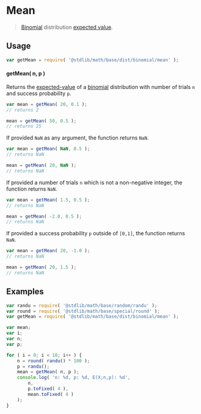 # Mean

> [Binomial][binomial] distribution [expected value][expected-value].


<!-- Section to include introductory text. Make sure to keep an empty line after the intro `section` element and another before the `/section` close. -->

<section class="intro">

</section>

<!-- /.intro -->

<!-- Package usage documentation. -->

<section class="usage">

## Usage

``` javascript
var getMean = require( '@stdlib/math/base/dist/binomial/mean' );
```

#### getMean( n, p )

Returns the [expected-value] of a [binomial][binomial] distribution with number of trials `n` and success probability `p`.

``` javascript
var mean = getMean( 20, 0.1 );
// returns 2

mean = getMean( 50, 0.5 );
// returns 25
```

If provided `NaN` as any argument, the function returns `NaN`.

``` javascript
var mean = getMean( NaN, 0.5 );
// returns NaN

mean = getMean( 20, NaN );
// returns NaN
```

If provided a number of trials `n` which is not a non-negative integer, the function returns `NaN`.

``` javascript
var mean = getMean( 1.5, 0.5 );
// returns NaN

mean = getMean( -2.0, 0.5 );
// returns NaN
```

If provided a success probability `p` outside of `[0,1]`, the function returns `NaN`.

``` javascript
var mean = getMean( 20, -1.0 );
// returns NaN

mean = getMean( 20, 1.5 );
// returns NaN
```

</section>

<!-- /.usage -->

<!-- Package usage notes. Make sure to keep an empty line after the `section` element and another before the `/section` close. -->

<section class="notes">

</section>

<!-- /.notes -->

<!-- Package usage examples. -->

<section class="examples">

## Examples

``` javascript
var randu = require( '@stdlib/math/base/random/randu' );
var round = require( '@stdlib/math/base/special/round' );
var getMean = require( '@stdlib/math/base/dist/binomial/mean' );

var mean;
var i;
var n;
var p;

for ( i = 0; i < 10; i++ ) {
    n = round( randu() * 100 );
    p = randu();
    mean = getMean( n, p );
    console.log( 'n: %d, p: %d, E(X;n,p): %d',
        n,
        p.toFixed( 4 ),
        mean.toFixed( 4 )
    );
}
```

</section>

<!-- /.examples -->

<!-- Section to include cited references. If references are included, add a horizontal rule *before* the section. Make sure to keep an empty line after the `section` element and another before the `/section` close. -->

<section class="references">

</section>

<!-- /.references -->

<!-- Section for all links. Make sure to keep an empty line after the `section` element and another before the `/section` close. -->

<section class="links">

[binomial]: https://en.wikipedia.org/wiki/Binomial_distribution
[expected-value]: https://en.wikipedia.org/wiki/Expected_value

</section>

<!-- /.links -->
